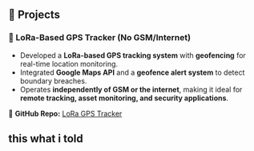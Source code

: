 ## 🚀 Projects

### 📌 LoRa-Based GPS Tracker (No GSM/Internet)
- Developed a **LoRa-based GPS tracking system** with **geofencing** for real-time location monitoring.
- Integrated **Google Maps API** and a **geofence alert system** to detect boundary breaches.
- Operates **independently of GSM or the internet**, making it ideal for **remote tracking, asset monitoring, and security applications**.

🔗 **GitHub Repo:** [LoRa GPS Tracker](https://github.com/Gogulan-dev/LoRa-GPS-Tracker-No-GSM-Internet-)
## this what i told
